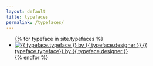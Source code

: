 ```yaml
---
layout: default
title: typefaces
permalink: /typefaces/
---
```


<section class="content--main">
<ul class="list--typefaces">
{% for typeface in site.typefaces %}
    <li class="js-card list--typefaces__item">
      <a class="list--typefaces__link" href="{{ typeface.permalink }}">
      <img class="icon icon-main" src="/img/{{ typeface.title }}.svg" alt="{{ typeface.typeface }} by {{ typeface.designer }}" />
      <span class="list--typefaces__title">{{ typeface.typeface}} by {{ typeface.designer }}</span>
      </a>
    </li>
{% endfor %}
</ul>
</section>

<script>
  var cards = document.getElementsByClassName('js-card');
  for(var i = 0; i < cards.length; i++){
    var target = Math.floor(Math.random() * cards.length -1) + 1;
    var target2 = Math.floor(Math.random() * cards.length -1) +1;
    cards[target].parentNode.insertBefore(cards[target2], cards[target]);
}
</script>
